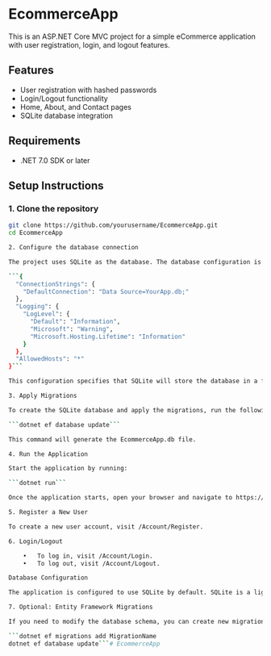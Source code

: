 # EcommerceApp

This is an ASP.NET Core MVC project for a simple eCommerce application with user registration, login, and logout features.

## Features

- User registration with hashed passwords
- Login/Logout functionality
- Home, About, and Contact pages
- SQLite database integration

## Requirements

- .NET 7.0 SDK or later

## Setup Instructions

### 1. Clone the repository

```bash
git clone https://github.com/yourusername/EcommerceApp.git
cd EcommerceApp

2. Configure the database connection

The project uses SQLite as the database. The database configuration is set in the appsettings.json file, which is located in the root of the project.

```{
  "ConnectionStrings": {
    "DefaultConnection": "Data Source=YourApp.db;"
  },
  "Logging": {
    "LogLevel": {
      "Default": "Information",
      "Microsoft": "Warning",
      "Microsoft.Hosting.Lifetime": "Information"
    }
  },
  "AllowedHosts": "*"
}```

This configuration specifies that SQLite will store the database in a file called EcommerceApp.db in the root folder of the project.

3. Apply Migrations

To create the SQLite database and apply the migrations, run the following command:

```dotnet ef database update```

This command will generate the EcommerceApp.db file.

4. Run the Application

Start the application by running:

```dotnet run```

Once the application starts, open your browser and navigate to https://localhost:5001 to view the app.

5. Register a New User

To create a new user account, visit /Account/Register.

6. Login/Logout

	•	To log in, visit /Account/Login.
	•	To log out, visit /Account/Logout.

Database Configuration

The application is configured to use SQLite by default. SQLite is a lightweight, file-based database, and it does not require any additional setup or installation.

7. Optional: Entity Framework Migrations

If you need to modify the database schema, you can create new migrations using the following command:

```dotnet ef migrations add MigrationName
dotnet ef database update```# EcommerceApp
